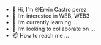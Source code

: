 - 👋 Hi, I’m @Ervin Castro perez
- 👀 I’m interested in WEB, WEB3 
- 🌱 I’m currently learning ...
- 💞️ I’m looking to collaborate on ...
- 📫 How to reach me ...

<!---
ervcdev/ervcdev is a ✨ special ✨ repository because its `README.md` (this file) appears on your GitHub profile.
You can click the Preview link to take a look at your changes.
--->
